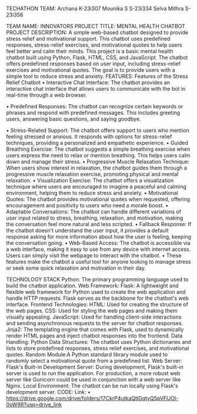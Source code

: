 TECHATHON
TEAM:
Archana K-23i307
Mounika S S-23i334
Selva Mithra S-23i356

TEAM NAME: INNOVATORS
PROJECT TITLE: MENTAL HEALTH CHATBOT
PROJECT DESCRIPTION: 
A simple web-based chatbot designed to provide stress relief and motivational support. This chatbot uses predefined responses, stress-relief exercises, and motivational quotes to help users feel better and calm their minds.
This project is a basic mental health chatbot built using Python, Flask, HTML, CSS, and JavaScript. The chatbot offers predefined responses based on user input, including stress-relief exercises and motivational quotes. The goal is to provide users with a simple tool to reduce stress and anxiety.
FEATURES:
Features of the Stress Relief Chatbot
•	Interactive Chat Interface: The chatbot provides an interactive chat interface that allows users to communicate with the bot in real-time through a web browser.

•	Predefined Responses: The chatbot can recognize certain keywords or phrases and respond with predefined messages. This includes greeting users, answering basic questions, and saying goodbye.

•	Stress-Related Support: The chatbot offers support to users who mention feeling stressed or anxious. It responds with options for stress-relief techniques, providing a personalized and empathetic experience.
•	Guided Breathing Exercise: The chatbot suggests a simple breathing exercise when users express the need to relax or mention breathing. This helps users calm down and manage their stress.
•	Progressive Muscle Relaxation Technique: When users show interest in relaxation, the chatbot guides them through a progressive muscle relaxation exercise, promoting physical and mental relaxation.
•	Visualization Exercise: The chatbot offers a visualization technique where users are encouraged to imagine a peaceful and calming environment, helping them to reduce stress and anxiety.
•	Motivational Quotes: The chatbot provides motivational quotes when requested, offering encouragement and positivity to users who need a morale boost.
•	Adaptable Conversations: The chatbot can handle different variations of user input related to stress, breathing, relaxation, and motivation, making the conversation feel more natural and less scripted.
•	Fallback Response: If the chatbot doesn't understand the user input, it provides a default response asking for more information about how the user is feeling, keeping the conversation going.
•	Web-Based Access: The chatbot is accessible via a web interface, making it easy to use from any device with internet access. Users can simply visit the webpage to interact with the chatbot.
•	These features make the chatbot a useful tool for anyone looking to manage stress or seek some quick relaxation and motivation in their day.

TECHNOLOGY STACK
Python: The primary programming language used to build the chatbot application.
Web Framework:
Flask: A lightweight and flexible web framework for Python used to create the web application and handle HTTP requests. Flask serves as the backbone for the chatbot's web interface.
Frontend Technologies:
HTML: Used for creating the structure of the web pages.
CSS: Used for styling the web pages and making them visually appealing.
JavaScript: Used for handling client-side interactions and sending asynchronous requests to the server for chatbot responses.
Jinja2: The templating engine that comes with Flask, used to dynamically render HTML pages and inject chatbot responses into the frontend.
Data Handling:
Python Data Structures: The chatbot uses Python dictionaries and lists to store predefined responses, stress relief exercises, and motivational quotes.
Random Module:A Python standard library module used to randomly select a motivational quote from a predefined list.
Web Server:
Flask's Built-in Development Server: During development, Flask's built-in server is used to run the application. For production, a more robust web server like Gunicorn could be used in conjunction with a web server like Nginx.
Local Environment: The chatbot can be run locally using Flask's development server.
CODE:
Link:
•	https://drive.google.com/drive/folders/17CkrP4utkaQtIGqtyQ5pVFIJOl-0oW9R?usp=drive_link
